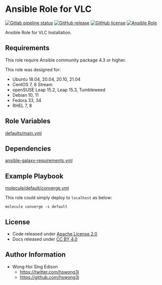 # Ansible Role for VLC

[![Gitlab pipeline
status](https://img.shields.io/gitlab/pipeline/alvistack/ansible-role-vlc/master)](https://gitlab.com/alvistack/ansible-role-vlc/-/pipelines)
[![GitHub
release](https://img.shields.io/github/release/alvistack/ansible-role-vlc.svg)](https://github.com/alvistack/ansible-role-vlc/releases)
[![GitHub
license](https://img.shields.io/github/license/alvistack/ansible-role-vlc.svg)](https://github.com/alvistack/ansible-role-vlc/blob/master/LICENSE)
[![Ansible
Role](https://img.shields.io/badge/galaxy-alvistack.vlc-blue.svg)](https://galaxy.ansible.com/alvistack/vlc)

Ansible Role for VLC Installation.

## Requirements

This role require Ansible community package 4.3 or higher.

This role was designed for:

  - Ubuntu 18.04, 20.04, 20.10, 21.04
  - CentOS 7, 8 Stream
  - openSUSE Leap 15.2, Leap 15.3, Tumbleweed
  - Debian 10, 11
  - Fedora 33, 34
  - RHEL 7, 8

## Role Variables

[defaults/main.yml](defaults/main.yml)

## Dependencies

[ansible-galaxy-requirements.yml](ansible-galaxy-requirements.yml)

## Example Playbook

[molecule/default/converge.yml](molecule/default/converge.yml)

This role could simply deploy to `localhost` as below:

    molecule converge -s default

## License

  - Code released under [Apache License 2.0](LICENSE)
  - Docs released under [CC BY
    4.0](http://creativecommons.org/licenses/by/4.0/)

## Author Information

  - Wong Hoi Sing Edison
      - <https://twitter.com/hswong3i>
      - <https://github.com/hswong3i>
